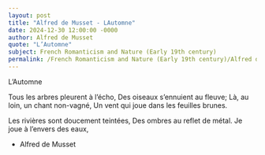 ```yaml
---
layout: post
title: "Alfred de Musset - LAutomne"
date: 2024-12-30 12:00:00 -0000
author: Alfred de Musset
quote: "L’Automne"
subject: French Romanticism and Nature (Early 19th century)
permalink: /French Romanticism and Nature (Early 19th century)/Alfred de Musset/Alfred de Musset - LAutomne
---
```


L’Automne

Tous les arbres pleurent à l’écho,
Des oiseaux s’ennuient au fleuve;
Là, au loin, un chant non-vagné,
Un vent qui joue dans les feuilles brunes.

Les rivières sont doucement teintées,
Des ombres au reflet de métal.
Je joue à l’envers des eaux,

- Alfred de Musset

